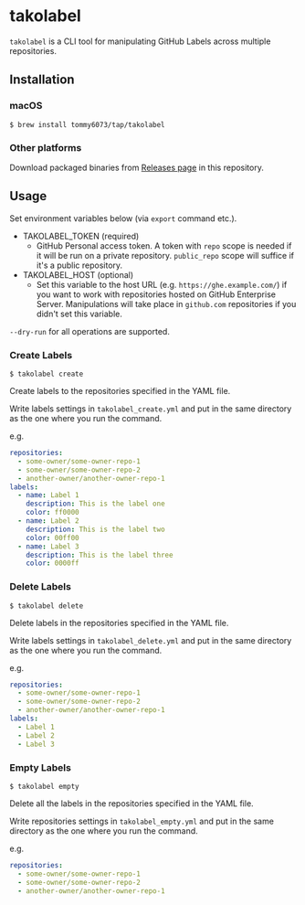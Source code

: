 # takolabel

`takolabel` is a CLI tool for manipulating GitHub Labels across multiple repositories.

## Installation

### macOS

```console
$ brew install tommy6073/tap/takolabel
```

### Other platforms

Download packaged binaries from [Releases page](https://github.com/tommy6073/takolabel/releases) in this repository.

## Usage

Set environment variables below (via `export` command etc.).

- TAKOLABEL_TOKEN (required)
  - GitHub Personal access token. A token with `repo` scope is needed if it will be run on a private repository. `public_repo` scope will suffice if it's a public repository.
- TAKOLABEL_HOST (optional)
  - Set this variable to the host URL (e.g. `https://ghe.example.com/`) if you want to work with repositories hosted on GitHub Enterprise Server. Manipulations will take place in `github.com` repositories if you didn't set this variable.

`--dry-run` for all operations are supported.

### Create Labels

```console
$ takolabel create
```

Create labels to the repositories specified in the YAML file.

Write labels settings in `takolabel_create.yml` and put in the same directory as the one where you run the command.

e.g.

```yaml
repositories:
  - some-owner/some-owner-repo-1
  - some-owner/some-owner-repo-2
  - another-owner/another-owner-repo-1
labels:
  - name: Label 1
    description: This is the label one 
    color: ff0000
  - name: Label 2
    description: This is the label two
    color: 00ff00
  - name: Label 3
    description: This is the label three
    color: 0000ff
```

### Delete Labels

```console
$ takolabel delete
```

Delete labels in the repositories specified in the YAML file.

Write labels settings in `takolabel_delete.yml` and put in the same directory as the one where you run the command.

e.g.

```yaml
repositories:
  - some-owner/some-owner-repo-1
  - some-owner/some-owner-repo-2
  - another-owner/another-owner-repo-1
labels:
  - Label 1
  - Label 2
  - Label 3
```

### Empty Labels

```console
$ takolabel empty
```

Delete all the labels in the repositories specified in the YAML file.

Write repositories settings in `takolabel_empty.yml` and put in the same directory as the one where you run the command.

e.g.

```yaml
repositories:
  - some-owner/some-owner-repo-1
  - some-owner/some-owner-repo-2
  - another-owner/another-owner-repo-1
```
